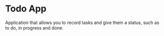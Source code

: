 # Todo App

Application that allows you to record tasks and give them a status, such as to do, in progress and done.
